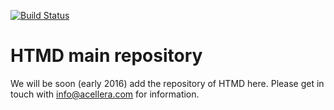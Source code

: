 [![Build Status](https://travis-ci.org/Acellera/htmd.svg?branch=master)](https://travis-ci.org/Acellera/htmd)


# HTMD main repository

We will be soon (early 2016) add the repository of HTMD here. Please get in touch with info@acellera.com for information.
